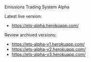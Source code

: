 Emissions Trading System Alpha

Latest live version:
- https://ets-alpha.herokuapp.com/

Review archived versions:
- https://ets-alpha-v1.herokuapp.com/
- https://ets-alpha-v2.herokuapp.com/
- https://ets-alpha-v3.herokuapp.com/